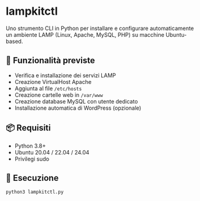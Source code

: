 # lampkitctl

Uno strumento CLI in Python per installare e configurare automaticamente un ambiente LAMP (Linux, Apache, MySQL, PHP) su macchine Ubuntu-based.

## 🔧 Funzionalità previste

- Verifica e installazione dei servizi LAMP
- Creazione VirtualHost Apache
- Aggiunta al file `/etc/hosts`
- Creazione cartelle web in `/var/www`
- Creazione database MySQL con utente dedicato
- Installazione automatica di WordPress (opzionale)

## 📦 Requisiti

- Python 3.8+
- Ubuntu 20.04 / 22.04 / 24.04
- Privilegi sudo

## 🚀 Esecuzione

```bash
python3 lampkitctl.py
